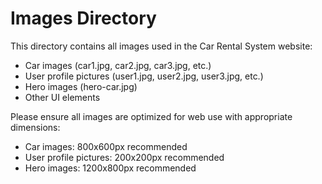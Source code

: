 # Images Directory

This directory contains all images used in the Car Rental System website:

- Car images (car1.jpg, car2.jpg, car3.jpg, etc.)
- User profile pictures (user1.jpg, user2.jpg, user3.jpg, etc.)
- Hero images (hero-car.jpg)
- Other UI elements

Please ensure all images are optimized for web use with appropriate dimensions:
- Car images: 800x600px recommended
- User profile pictures: 200x200px recommended
- Hero images: 1200x800px recommended
